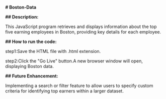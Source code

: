 ****# Boston-Data****

****## Description:****

This JavaScript program retrieves and displays information about the top five earning employees in Boston,
providing key details for each employee.

****## How to run the code:****

step1:Save the HTML file with .html extension.

step2:Click the "Go Live" button.A new browser window will open, displaying Boston data.

****## Future Enhancement:****

Implementing a search or filter feature to allow users to specify custom criteria for identifying top earners
within a larger dataset.
